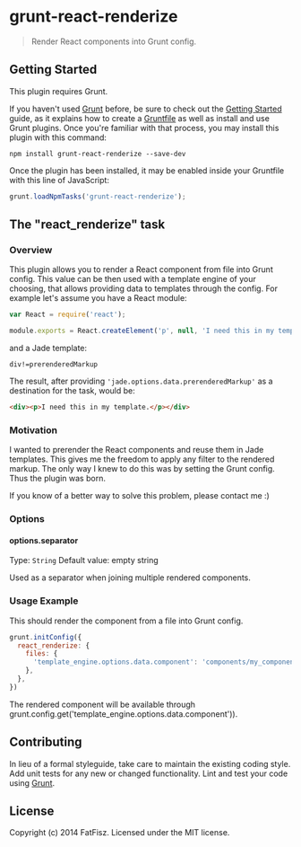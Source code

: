 # grunt-react-renderize

> Render React components into Grunt config.

## Getting Started
This plugin requires Grunt.

If you haven't used [Grunt](http://gruntjs.com/) before, be sure to check out the [Getting Started](http://gruntjs.com/getting-started) guide, as it explains how to create a [Gruntfile](http://gruntjs.com/sample-gruntfile) as well as install and use Grunt plugins. Once you're familiar with that process, you may install this plugin with this command:

```shell
npm install grunt-react-renderize --save-dev
```

Once the plugin has been installed, it may be enabled inside your Gruntfile with this line of JavaScript:

```js
grunt.loadNpmTasks('grunt-react-renderize');
```

## The "react_renderize" task

### Overview
This plugin allows you to render a React component from file into Grunt config. This value can be then used with a template engine of your choosing, that allows providing data to templates through the config. For example let's assume you have a React module:

```js
var React = require('react');

module.exports = React.createElement('p', null, 'I need this in my template.');
```

and a Jade template:
```jade
div!=prerenderedMarkup
```

The result, after providing `'jade.options.data.prerenderedMarkup'` as a destination for the task, would be:

```html
<div><p>I need this in my template.</p></div>
```

### Motivation
I wanted to prerender the React components and reuse them in Jade templates. This gives me the freedom to apply any filter to the rendered markup. The only way I knew to do this was by setting the Grunt config. Thus the plugin was born.

If you know of a better way to solve this problem, please contact me :)

### Options

#### options.separator
Type: `String`
Default value: empty string

Used as a separator when joining multiple rendered components.

### Usage Example

This should render the component from a file into Grunt config.

```js
grunt.initConfig({
  react_renderize: {
    files: {
      'template_engine.options.data.component': 'components/my_component.js',
    },
  },
})
```

The rendered component will be available through grunt.config.get('template_engine.options.data.component')).

## Contributing
In lieu of a formal styleguide, take care to maintain the existing coding style. Add unit tests for any new or changed functionality. Lint and test your code using [Grunt](http://gruntjs.com/).

## License
Copyright (c) 2014 FatFisz. Licensed under the MIT license.
